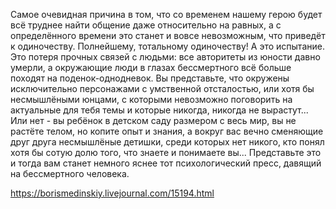 Самое очевидная причина в том, что со временем нашему герою будет всё труднее найти общение даже относительно на равных, а с определённого времени это станет и вовсе невозможным, что приведёт к одиночеству. Полнейшему, тотальному одиночеству! А это испытание. Это потеря прочных связей с людьми: все авторитеты из юности давно умерли, а окружающие люди в глазах бессмертного всё больше походят на поденок-однодневок. Вы представьте, что окружены исключительно персонажами с умственной отсталостью, или хотя бы несмышлёными юнцами, с которыми невозможно поговорить на актуальные для тебя темы и которые никогда, никогда не вырастут... Или нет - вы ребёнок в детском саду размером с весь мир, вы не растёте телом, но копите опыт и знания, а вокруг вас вечно сменяющие друг друга несмышлёные детишки, среди которых нет никого, кто понял хотя бы сотую долю того, что знаете и понимаете вы... Представьте это и тогда вам станет немного яснее тот психологический пресс, давящий на бессмертного человека.

https://borismedinskiy.livejournal.com/15194.html